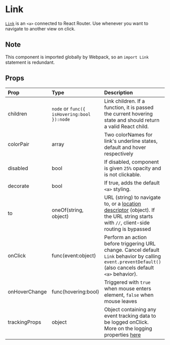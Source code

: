 # Link

[`Link`](https://github.com/zakness/birchbox-gitbook/tree/1ad9356b440d8ffd191f6222475ef6f0c15444b0/src/components/Link/index.js) is an `<a>` connected to React Router. Use whenever you want to navigate to another view on click.

## Note

This component is imported globally by Webpack, so an `import Link` statement is redundant.

## Props

| Prop | Type | Description | Default |
| :--- | :--- | :--- | :--- |
| children | `node` or `func({ isHovering:bool }):node` | Link children. If a function, it is passed the current hovering state and should return a valid React child. |  |
| colorPair | array | Two colorNames for link's underline states, default and hover respectively | \[ 'majorColorDark', 'majorColorLight' \] |
| disabled | bool | If disabled, component is given `25%` opacity and is not clickable. | false |
| decorate | bool | If true, adds the default `<a>` styling. | false |
| to | oneOf\(string, object\) | URL \(string\) to navigate to, or a [location descriptor](https://github.com/ReactTraining/history/blob/master/docs/Glossary.md#locationdescriptor) \(object\). If the URL string starts with `//`, client-side routing is bypassed |  |
| onClick | func\(event:object\) | Perform an action before triggering URL change. Cancel default `Link` behavior by calling `event.preventDefault()` \(also cancels default `<a>` behavior\). |  |
| onHoverChange | func\(hovering:bool\) | Triggered with `true` when mouse enters element, `false` when mouse leaves |  |
| trackingProps | object | Object containing any event tracking data to be logged onClick. More on the logging properties [here](../utils/logging.md) |  |


